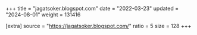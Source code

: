 +++
title = "jagatsoker.blogspot.com"
date = "2022-03-23"
updated = "2024-08-01"
weight = 131416

[extra]
source = "https://jagatsoker.blogspot.com/"
ratio = 5
size = 128
+++
